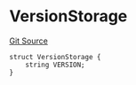 # VersionStorage
[Git Source](https://github.com/thrackle-io/tron/blob/12b8f8795779c791ed3113763e21492860614b51/src/protocol/diamond/VersionFacetLib.sol)


```solidity
struct VersionStorage {
    string VERSION;
}
```


